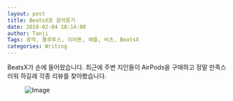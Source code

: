 ```yaml
---
layout: post
title: BeatsX로 음악듣기
date: 2018-02-04 18:14:00
author: Tanji
Tags: 음악, 블루투스, 이어폰, 애플, 비츠, BeatsX
categories: Writing
---
```


BeatsX가 손에 들어왔습니다. 최근에 주변 지인들이 AirPods을 구매하고 정말 만족스러워 하길래 각종 리뷰를 찾아봤습니다.


<figure>
<img src=“/img/beats.png” alt="Image">
</figure>
